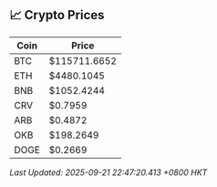 ## 📈 Crypto Prices

| Coin | Price |
| ---- | ----- |
| BTC | $115711.6652 |
| ETH | $4480.1045 |
| BNB | $1052.4244 |
| CRV | $0.7959 |
| ARB | $0.4872 |
| OKB | $198.2649 |
| DOGE | $0.2669 |

_Last Updated: 2025-09-21 22:47:20.413 +0800 HKT_